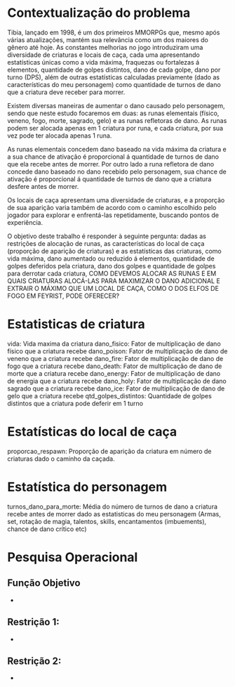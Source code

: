 # Contextualização do problema

Tibia, lançado em 1998, é um dos primeiros MMORPGs que, mesmo após várias atualizações, mantém sua relevância como um dos maiores do gênero até hoje. As constantes melhorias no jogo introduziram uma diversidade de criaturas e locais de caça, cada uma apresentando estatísticas únicas como a vida máxima, fraquezas ou fortalezas á elementos, quantidade de golpes distintos, dano de cada golpe, dano por turno (DPS), além de outras estatísticas calculadas previamente (dado as características do meu personagem) como quantidade de turnos de dano que a criatura deve receber para morrer.

Existem diversas maneiras de aumentar o dano causado pelo personagem, sendo que neste estudo focaremos em duas: as runas elementais (físico, veneno, fogo, morte, sagrado, gelo) e as runas refletoras de dano. As runas podem ser alocada apenas em 1 criatura por runa, e cada criatura, por sua vez pode ter alocada apenas 1 runa.

As runas elementais concedem dano baseado na vida máxima da criatura e a sua chance de ativação é proporcional á quantidade de turnos de dano que ela recebe antes de morrer. Por outro lado a runa refletora de dano concede dano baseado no dano recebido pelo personagem, sua chance de ativação é proporcional á quantidade de turnos de dano que a criatura desfere antes de morrer.

Os locais de caça apresentam uma diversidade de criaturas, e a proporção de sua aparição varia também de acordo com o caminho escolhido pelo jogador para explorar e enfrentá-las repetidamente, buscando pontos de experiência.

O objetivo deste trabalho é responder à seguinte pergunta: dadas as restrições de alocação de runas, as características do local de caça (proporção de aparição de criaturas) e as estatísticas das criaturas, como vida máxima, dano aumentado ou reduzido á elementos, quantidade de golpes deferidos pela criatura, dano dos golpes e quantidade de golpes para derrotar cada criatura, COMO DEVEMOS ALOCAR AS RUNAS E EM QUAIS CRIATURAS ALOCÁ-LAS PARA MAXIMIZAR O DANO ADICIONAL E EXTRAIR O MÁXIMO QUE UM LOCAL DE CAÇA, COMO O DOS ELFOS DE FOGO EM FEYRIST, PODE OFERECER?

# Estatisticas de criatura
vida: Vida maxima da criatura
dano_fisico: Fator de multiplicação de dano físico que a criatura recebe
dano_poison: Fator de multiplicação de dano de veneno que a criatura recebe
dano_fire: Fator de multiplicação de dano de fogo que a criatura recebe
dano_death: Fator de multiplicação de dano de morte que a criatura recebe
dano_energy: Fator de multiplicação de dano de energia que a criatura recebe
dano_holy: Fator de multiplicação de dano sagrado que a criatura recebe
dano_ice: Fator de multiplicação de dano de gelo que a criatura recebe
qtd_golpes_distintos: Quantidade de golpes distintos que a criatura pode deferir em 1 turno

# Estatísticas do local de caça
proporcao_respawn: Proporção de aparição da criatura em número de criaturas dado o caminho da caçada.

# Estatística do personagem
turnos_dano_para_morte: Média do número de turnos de dano a criatura recebe antes de morrer dado as estatisticas do meu personagem (Armas, set, rotação de magia, talentos, skills, encantamentos (imbuements), chance de dano crítico etc)

# Pesquisa Operacional

## Função Objetivo
- 
## Restrição 1:
-
## Restrição 2:
-
